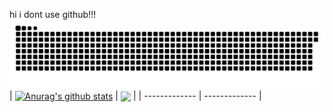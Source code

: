 hi i dont use github!!!
<img src="https://github.com/popbottoms/popbottoms/blob/output/github-contribution-grid-snake-dark.svg" alt="snake gif" />
| <a href="https://github.com/anuraghazra/github-readme-stats"><img align="center" src="https://github-readme-stats.vercel.app/api?username=popbottoms&show_icons=true&include_all_commits=true&theme=material-palenight&hide_border=true" alt="Anurag's github stats" /></a> | <a href="https://github.com/popbottoms/github-readme-stats"><img align="center" src="https://github-readme-stats.vercel.app/api/top-langs/?username=popbottoms&layout=compact&theme=material-palenight&hide_border=true" /></a> |
| ------------- | ------------- |
